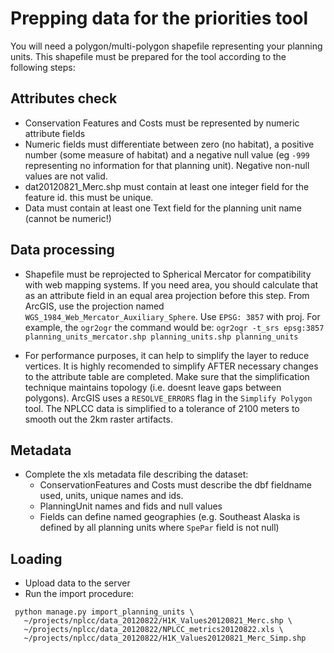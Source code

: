 # Prepping data for the priorities tool

You will need a polygon/multi-polygon shapefile representing your planning units.
This shapefile must be prepared for the tool according to the following steps:

## Attributes check
- Conservation Features and Costs must be represented by numeric attribute fields
- Numeric fields must differentiate between zero (no habitat), a positive number (some measure of habitat) 
    and a negative null value (eg `-999` representing no information for that planning unit). 
    Negative non-null values are not valid.
- dat20120821_Merc.shp must contain at least one integer field for the feature id. this must be unique.
- Data must contain at least one Text field for the planning unit name (cannot be numeric!)

## Data processing
- Shapefile must be reprojected to Spherical Mercator for compatibility 
    with web mapping systems. If you need area, you should calculate that as 
    an attribute field in an equal area projection before this step.
    From ArcGIS, use the projection named `WGS_1984_Web_Mercator_Auxiliary_Sphere`. 
    Use `EPSG: 3857` with proj. For example, the `ogr2ogr` the command would be:
        `ogr2ogr -t_srs epsg:3857 planning_units_mercator.shp planning_units.shp planning_units`

- For performance purposes, it can help to simplify the layer to reduce vertices. 
    It is highly recomended to simplify AFTER necessary changes to the attribute table are completed.
    Make sure that the simplification technique maintains topology (i.e. doesnt leave gaps between polygons).
    ArcGIS uses a `RESOLVE_ERRORS` flag in the `Simplify Polygon` tool. 
    The NPLCC data is simplified to a tolerance of 2100 meters to smooth out the 2km raster artifacts.

## Metadata
- Complete the xls metadata file describing the dataset:
    - ConservationFeatures and Costs must describe the dbf fieldname used, units, unique names and ids. 
    - PlanningUnit names and fids and null values
    - Fields can define named geographies (e.g. Southeast Alaska is defined by all planning units where `SpePar` field is not null)

## Loading
- Upload data to the server
- Run the import procedure:
```
 python manage.py import_planning_units \
   ~/projects/nplcc/data_20120822/H1K_Values20120821_Merc.shp \
   ~/projects/nplcc/data_20120822/NPLCC_metrics20120822.xls \
   ~/projects/nplcc/data_20120822/H1K_Values20120821_Merc_Simp.shp
```
